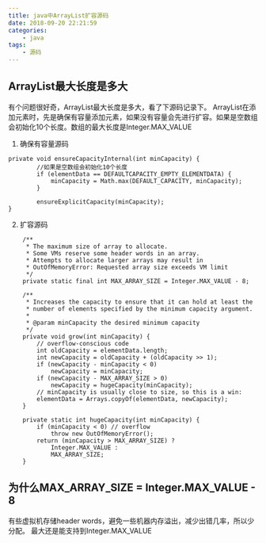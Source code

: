 ```yaml
---
title: java中ArrayList扩容源码
date: 2018-09-20 22:21:59
categories:
    - java
tags:
    - 源码
---
```

## ArrayList最大长度是多大
有个问题很好奇，ArrayList最大长度是多大，看了下源码记录下。
ArrayList在添加元素时，先是确保有容量添加元素，如果没有容量会先进行扩容。如果是空数组会初始化10个长度。数组的最大长度是Integer.MAX_VALUE

1. 确保有容量源码
```
private void ensureCapacityInternal(int minCapacity) {
        //如果是空数组会初始化10个长度
        if (elementData == DEFAULTCAPACITY_EMPTY_ELEMENTDATA) {
            minCapacity = Math.max(DEFAULT_CAPACITY, minCapacity);
        }

        ensureExplicitCapacity(minCapacity);
}
```


2. 扩容源码
```
    /**
     * The maximum size of array to allocate.
     * Some VMs reserve some header words in an array.
     * Attempts to allocate larger arrays may result in
     * OutOfMemoryError: Requested array size exceeds VM limit
     */
    private static final int MAX_ARRAY_SIZE = Integer.MAX_VALUE - 8;
    
    /**
     * Increases the capacity to ensure that it can hold at least the
     * number of elements specified by the minimum capacity argument.
     *
     * @param minCapacity the desired minimum capacity
     */
    private void grow(int minCapacity) {
        // overflow-conscious code
        int oldCapacity = elementData.length;
        int newCapacity = oldCapacity + (oldCapacity >> 1);
        if (newCapacity - minCapacity < 0)
            newCapacity = minCapacity;
        if (newCapacity - MAX_ARRAY_SIZE > 0)
            newCapacity = hugeCapacity(minCapacity);
        // minCapacity is usually close to size, so this is a win:
        elementData = Arrays.copyOf(elementData, newCapacity);
    }

    private static int hugeCapacity(int minCapacity) {
        if (minCapacity < 0) // overflow
            throw new OutOfMemoryError();
        return (minCapacity > MAX_ARRAY_SIZE) ?
            Integer.MAX_VALUE :
            MAX_ARRAY_SIZE;
    }
```

## 为什么MAX_ARRAY_SIZE = Integer.MAX_VALUE - 8
有些虚拟机存储header words，避免一些机器内存溢出，减少出错几率，所以少分配。
最大还是能支持到Integer.MAX_VALUE